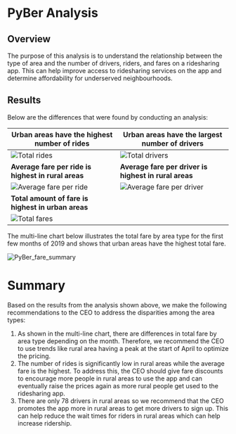 # PyBer Analysis
## Overview
The purpose of this analysis is to understand the relationship between the type of area and the number of drivers, riders, and fares on a ridesharing app. This can help improve access to ridesharing services on the app and determine affordability for underserved neighbourhoods. 


## Results
Below are the differences that were found by conducting an analysis:

| Urban areas have the highest number of rides  | Urban areas have the largest number of drivers  |
| ------------- | ------------- |
| ![Total rides](https://user-images.githubusercontent.com/111667387/192927858-69659595-b0f5-4fd3-8a5a-bc71e399c5c5.jpg) | ![Total drivers](https://user-images.githubusercontent.com/111667387/192927885-9ce6ac76-191a-4153-80fd-b44c191264b9.jpg) |
| **Average fare per ride is highest in rural areas**  | **Average fare per driver is highest in rural areas**|
| ![Average fare per ride ](https://user-images.githubusercontent.com/111667387/192927915-e15fb4fe-3d92-4986-8253-7036655e5d50.jpg)|![Average fare per driver ](https://user-images.githubusercontent.com/111667387/192927938-37a52f8e-479a-4df1-92be-f3b558028edb.jpg) |
| **Total amount of fare is highest in urban areas** |
|![Total fares](https://user-images.githubusercontent.com/111667387/192928867-4ab22fa9-4a91-46b5-a191-29c078c25067.jpg)|

The multi-line chart below illustrates the total fare by area type for the first few months of 2019 and shows that urban areas have the highest total fare.

![PyBer_fare_summary](https://user-images.githubusercontent.com/111667387/192929530-bb876065-fac1-4eae-84b9-b1e1c21ee2d0.png)

# Summary 
Based on the results from the analysis shown above, we make the following recommendations to the CEO to address the disparities among the area types:

1. As shown in the multi-line chart, there are differences in total fare by area type depending on the month. Therefore, we recommend the CEO to use trends like rural area having a peak at the start of April to optimize the pricing.
2. The number of rides is significantly low in rural areas while the average fare is the highest. To address this, the CEO should give fare discounts to encourage more people in rural areas to use the app and can eventually raise the prices again as more rural people get used to the ridesharing app. 
3. There are only 78 drivers in rural areas so we recommend that the CEO promotes the app more in rural areas to get more drivers to sign up. This can help reduce the wait times for riders in rural areas which can help increase ridership.
